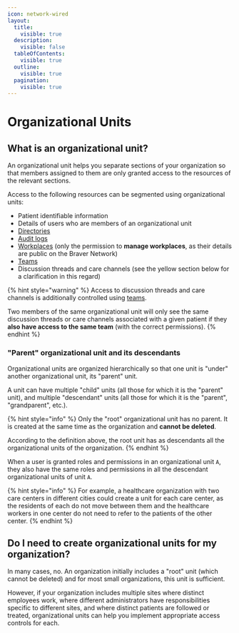 ```yaml
---
icon: network-wired
layout:
  title:
    visible: true
  description:
    visible: false
  tableOfContents:
    visible: true
  outline:
    visible: true
  pagination:
    visible: true
---
```


# Organizational Units

## What is an organizational unit?

An organizational unit helps you separate sections of your organization so that members assigned to them are only granted access to the resources of the relevant sections.

Access to the following resources can be segmented using organizational units:

* Patient identifiable information
* Details of users who are members of an organizational unit
* [Directories](../directories.md)
* [Audit logs](../audit-logs/)
* [Workplaces](../workplaces/) (only the permission to **manage workplaces**, as their details are public on the Braver Network)
* [Teams](../teams/)
* Discussion threads and care channels (see the yellow section below for a clarification in this regard)

{% hint style="warning" %}
Access to discussion threads and care channels is additionally controlled using [teams](../teams/).

Two members of the same organizational unit will only see the same discussion threads or care channels associated with a given patient if they **also have access to the same team** (with the correct permissions).
{% endhint %}

### "Parent" organizational unit and its descendants

Organizational units are organized hierarchically so that one unit is "under" another organizational unit, its "parent" unit.

A unit can have multiple "child" units (all those for which it is the "parent" unit), and multiple "descendant" units (all those for which it is the "parent", "grandparent", etc.).

{% hint style="info" %}
Only the "root" organizational unit has no parent. It is created at the same time as the organization and **cannot be deleted**.

According to the definition above, the root unit has as descendants all the organizational units of the organization.
{% endhint %}

When a user is granted roles and permissions in an organizational unit `A`, they also have the same roles and permissions in all the descendant organizational units of unit `A`.

{% hint style="info" %}
For example, a healthcare organization with two care centers in different cities could create a unit for each care center, as the residents of each do not move between them and the healthcare workers in one center do not need to refer to the patients of the other center.
{% endhint %}

## Do I need to create organizational units for my organization?

In many cases, no. An organization initially includes a "root" unit (which cannot be deleted) and for most small organizations, this unit is sufficient.

However, if your organization includes multiple sites where distinct employees work, where different administrators have responsibilities specific to different sites, and where distinct patients are followed or treated, organizational units can help you implement appropriate access controls for each.